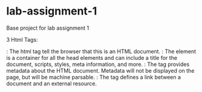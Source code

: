 # lab-assignment-1
Base project for lab assignment 1

3
Html Tags:

<html>: The html tag tell the browser that this is an HTML document.
<head>: The <head> element is a container for all the head elements and can include a title for the document, scripts, styles, meta information, and more.
<meta>: The <meta> tag provides metadata about the HTML document. Metadata will not be displayed on the page, but will be machine parsable.
<link>: The <link> tag defines a link between a document and an external resource.
<title>: The <title> tag defines the title of the document.
<center>: The <center> tag is used to center-align text.
<table>: The <table> tag defines an HTML table and consists of the <table> element and one or more <tr>, <th>, and <td> elements.
<tbody>: The <tbody> element is used in conjunction with the <thead> and <tfoot> elements to specify each part of a table (body, header, footer).
<tr>: The <tr> tag defines a row in an HTML table and contains one or more <th> or <td> elements.
<td>: The <td> tag defines a standard cell in an HTML table 
<img>: The <img> tag defines an image in an HTML page and has two required attributes: src and alt.
<br>: The <br> tag inserts a single line break and it has no end tag.
<script>: The <script> element either contains scripting statements, or it points to an external script file through the src attribute.
<form>: The <form> element can contain one or more of the following form elements: <input>, <textarea>, <button>, <select>, <option>, <optgroup>, <fieldset>, <label>
<input>: <input> elements are used within a <form> element to declare input controls that allow users to input data.
<span>: The <span> tag provides a way to add a hook to a part of a text or a part of a document.
<a>: The <a> tag defines a hyperlink, which is used to link from one page to another.


4
(index): This file have all the content that will appear in the page. It's like the visible part.
hn.js: This file have a lot of functions that will probably be use to make the page more "instant".
news.css: This file describe the design that will have the website.

5
The XMLHttpRequest object can be used to request data from a web server and with this you can: update a page without reloading the page, request and receive data from a server (after the page has loaded) and send to a server (in the background).

6
Untill 21-08-2019
COMODO RSA Domain Validation Secure Server C.A.